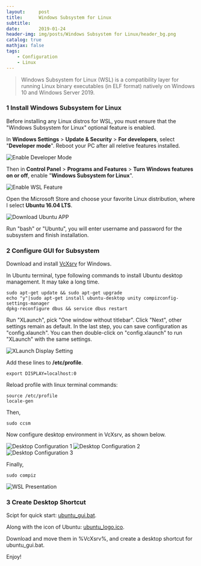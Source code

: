 ```yaml
---
layout:     post
title:      Windows Subsystem for Linux
subtitle:   
date:       2019-01-24
header-img: img/posts/Windows Subsystem for Linux/header_bg.png
catalog: true
mathjax: false
tags:
    - Configuration
    - Linux
---
```



> Windows Subsystem for Linux (WSL) is a compatibility layer for running Linux binary executables (in ELF format) natively on Windows 10 and Windows Server 2019. 


### 1 Install Windows Subsystem for Linux

Before installing any Linux distros for WSL, you must ensure that the "Windows Subsystem for Linux" optional feature is enabled.

In **Windows Settings** > **Update & Security** > **For developers**, select "**Developer mode**". Reboot your PC after all reletive features installed.

![Enable Developer Mode]({{site.url}}/img/posts/{{page.title}}/enable_developer_mode.png)

Then in **Control Panel** > **Programs and Features** > **Turn Windows features on or off**, enable "**Windows Subsystem for Linux**".

![Enable WSL Feature]({{site.url}}/img/posts/{{page.title}}/enable_wsl_feature.png)

Open the Microsoft Store and choose your favorite Linux distribution, where I select **Ubuntu 16.04 LTS**.

![Download Ubuntu APP]({{site.url}}/img/posts/{{page.title}}/download_app.png)

Run "bash" or "Ubuntu", you will enter username and password for the subsystem and finish installation.



### 2 Configure GUI for Subsystem

Download and install [VcXsrv](https://sourceforge.net/projects/vcxsrv/) for Windows.

In Ubuntu terminal, type following commands to install Ubuntu desktop management. It may take a long time.
```
sudo apt-get update && sudo apt-get upgrade
echo "y"|sudo apt-get install ubuntu-desktop unity compizconfig-settings-manager
dpkg-reconfigure dbus && service dbus restart
```

Run "XLaunch", pick "One window without titlebar". Click "Next", other settings remain as default.
In the last step, you can save configuration as "config.xlaunch". You can then double-click on "config.xlaunch" to run "XLaunch" with the same settings.

![XLaunch Display Setting]({{site.url}}/img/posts/{{page.title}}/xlaunch_display_setting.png)

Add these lines to **/etc/profile**.
```
export DISPLAY=localhost:0
```

Reload profile with linux terminal commands:
```
source /etc/profile
locale-gen
```

Then,
```
sudo ccsm
```

Now configure desktop environment in VcXsrv, as shown below.

![Desktop Configuration 1]({{site.url}}/img/posts/{{page.title}}/desktop_config_1.png)
![Desktop Configuration 2]({{site.url}}/img/posts/{{page.title}}/desktop_config_2.png)
![Desktop Configuration 3]({{site.url}}/img/posts/{{page.title}}/desktop_config_3.png)

Finally,
```
sudo compiz
```

![WSL Presentation]({{site.url}}/img/posts/{{page.title}}/wsl_presentation.png)

### 3 Create Desktop Shortcut

Scipt for quick start: [ubuntu_gui.bat]({{site.url}}/files/{{page.title}}/ubuntu_gui.bat).

Along with the icon of Ubuntu: [ubuntu_logo.ico]({{site.url}}/files/{{page.title}}/ubuntu_logo.ico).

Download and move them in %VcXsrv%, and create a desktop shortcut for ubuntu_gui.bat.

Enjoy!